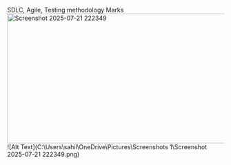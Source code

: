 SDLC, Agile, Testing methodology Marks
<img width="1160" height="302" alt="Screenshot 2025-07-21 222349" src="https://github.com/user-attachments/assets/572bdb9a-6b51-457f-9268-ab57cc50c1cd" />
![Alt Text](C:\Users\sahil\OneDrive\Pictures\Screenshots 1\Screenshot 2025-07-21 222349.png)